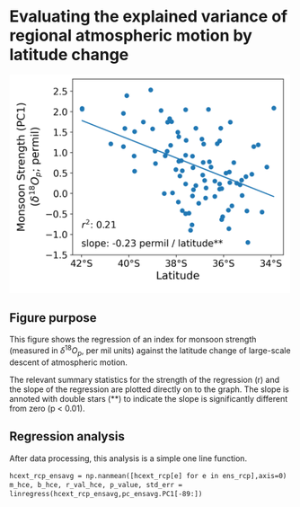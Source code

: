 # Evaluating the explained variance of regional atmospheric motion by latitude change

<img src="/assets/hc_regression.png" alt="HCI - latitude regression" width="500"/>

## Figure purpose
This figure shows the regression of an index for monsoon strength (measured in $\delta^{18}O_p$, per mil units) against the latitude change of large-scale descent of atmospheric motion. 

The relevant summary statistics for the strength of the regression (r) and the slope of the regression are plotted directly on to the graph. The slope is annoted with double stars (**) to indicate the slope is significantly different from zero (p < 0.01).

## Regression analysis
After data processing, this analysis is a simple one line function. 
```
hcext_rcp_ensavg = np.nanmean([hcext_rcp[e] for e in ens_rcp],axis=0)
m_hce, b_hce, r_val_hce, p_value, std_err = linregress(hcext_rcp_ensavg,pc_ensavg.PC1[-89:])

```
